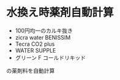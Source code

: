 # 水換え時薬剤自動計算

- 100円均一のカルキ抜き
- zicra water BENISSIM
- Tecra CO2 plus
- WATER SUPPLE
- グリーン F コールドリキッド

の薬剤料を自動計算
